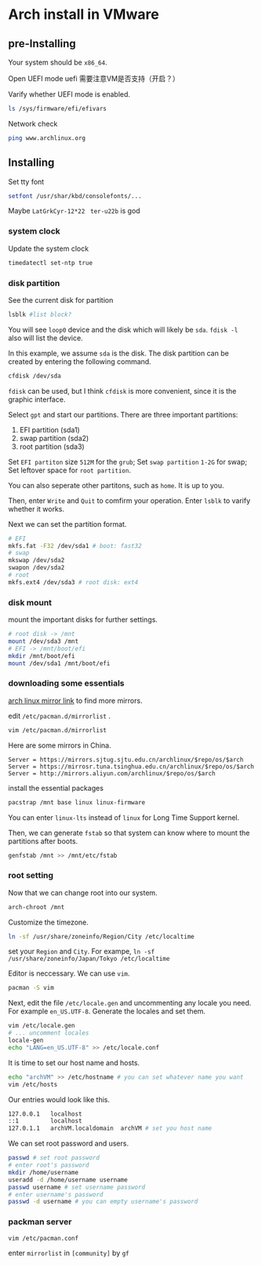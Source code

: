 # Arch install in VMware

## pre-Installing
Your system should be `x86_64`.

Open UEFI mode
uefi 需要注意VM是否支持（开启？）



Varify whether UEFI mode is enabled.

```bash
ls /sys/firmware/efi/efivars
```

Network check

````bash
ping www.archlinux.org
````



## Installing

Set tty font

```bash
setfont /usr/shar/kbd/consolefonts/...
```

Maybe `LatGrkCyr-12*22 ` `ter-u22b` is god

### system clock

Update the system clock

```bash
timedatectl set-ntp true
```



### disk partition

See the current disk for partition

```bash
lsblk #list block?
```

You will see `loop0` device and the disk which will likely be `sda`. `fdisk -l ` also will list the device.

In this example, we assume `sda` is the disk. The disk partition can be created by entering the following command.

```bash
cfdisk /dev/sda
```

`fdisk` can be used, but I think `cfdisk` is more convenient, since it is the graphic interface.

Select `gpt` and start our partitions. There are three important partitions:

1. EFI partition (sda1)
2. swap partition (sda2)
3. root partition (sda3)

Set `EFI partiton` size `512M` for the `grub`; Set `swap partition` `1-2G` for swap; Set leftover space for `root partition`.

You can also seperate other partitons, such as `home`. It is up to you.

Then, enter `Write` and `Quit` to comfirm your operation. Enter `lsblk` to varify whether it works.

Next we can set the partition format.

```bash
# EFI
mkfs.fat -F32 /dev/sda1 # boot: fast32
# swap
mkswap /dev/sda2
swapon /dev/sda2
# root
mkfs.ext4 /dev/sda3 # root disk: ext4
```

### disk mount

mount the important disks for further settings.

```bash
# root disk -> /mnt
mount /dev/sda3 /mnt
# EFI -> /mnt/boot/efi
mkdir /mnt/boot/efi
mount /dev/sda1 /mnt/boot/efi
```

### downloading some essentials

[arch linux mirror link](https://archlinux.org/mirrors/status/) to find more mirrors.

edit `/etc/pacman.d/mirrorlist` .

```bash
vim /etc/pacman.d/mirrorlist
```

Here are some mirrors in China.

```
Server = https://mirrors.sjtug.sjtu.edu.cn/archlinux/$repo/os/$arch
Server = https://mirrosr.tuna.tsinghua.edu.cn/archlinux/$repo/os/$arch
Server = http://mirrors.aliyun.com/archlinux/$repo/os/$arch
```

install the essential packages

```bash
pacstrap /mnt base linux linux-firmware
```

You can enter `linux-lts` instead of `linux` for Long Time Support kernel.

Then, we can generate `fstab` so that system can know where to mount the partitions after boots.

```bash
genfstab /mnt >> /mnt/etc/fstab
```

### root setting

Now that we can change root into our system.

```bash
arch-chroot /mnt
```

Customize the timezone.

```bash
ln -sf /usr/share/zoneinfo/Region/City /etc/localtime
```

set your `Region` and  `City`. For exampe, `ln -sf /usr/share/zoneinfo/Japan/Tokyo /etc/localtime`

Editor is neccessary. We can use `vim`. 

```bash
pacman -S vim
```

Next, edit the file `/etc/locale.gen` and uncommenting any locale you need. For example `en_US.UTF-8`. Generate the locales and set them.

```bash
vim /etc/locale.gen
# ... uncomment locales
locale-gen
echo "LANG=en_US.UTF-8" >> /etc/locale.conf
```

It is time to set our host name and hosts.

```bash
echo "archVM" >> /etc/hostname # you can set whatever name you want
vim /etc/hosts
```

Our entries would look like this.

```bash
127.0.0.1   localhost
::1         localhost
127.0.1.1   archVM.localdomain  archVM # set you host name
```

We can set root password and users.

```bash
passwd # set root password
# enter root's password
mkdir /home/username
useradd -d /home/username username
passwd username # set username password
# enter username's password
passwd -d username # you can empty username's password
```







### packman server

```
vim /etc/pacman.conf
```

enter `mirrorlist` in `[community]` by `gf`

